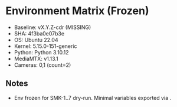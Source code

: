 # Environment Matrix (Frozen)

- Baseline: vX.Y.Z-cdr (MISSING)
- SHA: 4f3ba0e07b3e
- OS: Ubuntu 22.04
- Kernel: 5.15.0-151-generic
- Python: Python 3.10.12
- MediaMTX: v1.13.1
- Cameras: 0,1 (count=2)

## Notes
- Env frozen for SMK-1..7 dry-run. Minimal variables exported via .
